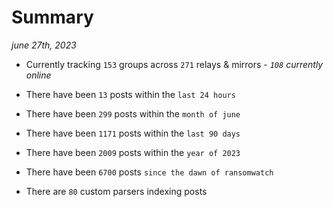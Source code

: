 
# Summary
_june 27th, 2023_

- Currently tracking `153` groups across `271` relays & mirrors - _`108` currently online_

- There have been `13` posts within the `last 24 hours`

- There have been `299` posts within the `month of june`

- There have been `1171` posts within the `last 90 days`

- There have been `2009` posts within the `year of 2023`

- There have been `6700` posts `since the dawn of ransomwatch`

- There are `80` custom parsers indexing posts
